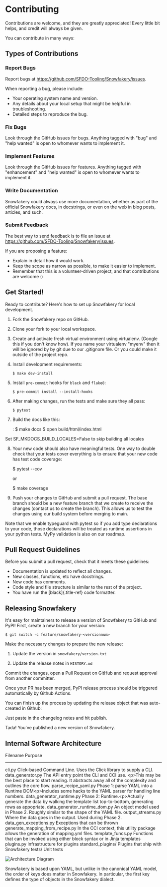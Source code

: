 # Contributing

Contributions are welcome, and they are greatly appreciated! Every
little bit helps, and credit will always be given.

You can contribute in many ways:

## Types of Contributions

### Report Bugs

Report bugs at <https://github.com/SFDO-Tooling/Snowfakery/issues>.

When reporting a bug, please include:

- Your operating system name and version.
- Any details about your local setup that might be helpful in
  troubleshooting.
- Detailed steps to reproduce the bug.

### Fix Bugs

Look through the GitHub issues for bugs. Anything tagged with "bug"
and "help wanted" is open to whomever wants to implement it.

### Implement Features

Look through the GitHub issues for features. Anything tagged with
"enhancement" and "help wanted" is open to whomever wants to
implement it.

### Write Documentation

Snowfakery could always use more documentation, whether as part of the
official Snowfakery docs, in docstrings, or even on the web in blog
posts, articles, and such.

### Submit Feedback

The best way to send feedback is to file an issue at
<https://github.com/SFDO-Tooling/Snowfakery/issues>.

If you are proposing a feature:

- Explain in detail how it would work.
- Keep the scope as narrow as possible, to make it easier to
  implement.
- Remember that this is a volunteer-driven project, and that
  contributions are welcome :)

## Get Started!

Ready to contribute? Here's how to set up Snowfakery for local
development.

1.  Fork the Snowfakery repo on GitHub.

2.  Clone your fork to your local workspace.

3.  Create and activate fresh virtual environment using virtualenv.
    (Google this if you don't know how). If you name your virtualenv
    "myenv" then it will be ignored by by git due to our .gitignore file.
    Or you could make it outside of the project repo.

4.  Install development requirements:

    ```{.shell}
    $ make dev-install
    ```

5.  Install `pre-commit` hooks for `black` and `flake8`:

    ```{.shell}
    $ pre-commit install --install-hooks
    ```

6.  After making changes, run the tests and make sure they all pass:

    ```{.shell}
    $ pytest
    ```

7.  Build the docs like this:

    : \$ make docs \$ open build/html/index.html

Set SF_MKDOCS_BUILD_LOCALES=False to skip building all locales

8.  Your new code should also have meaningful tests. One way to double
    check that your tests cover everything is to ensure that your new
    code has test code coverage:

    \$ pytest \--cov

    or

    \$ make coverage

9.  Push your changes to GitHub and submit a pull request. The base
    branch should be a new feature branch that we create to receive the
    changes (contact us to create the branch). This allows us to test the
    changes using our build system before merging to main.

Note that we enable typeguard with pytest so if you add type
declarations to your code, those declarations will be treated as runtime
assertions in your python tests. MyPy validation is also on our roadmap.

## Pull Request Guidelines

Before you submit a pull request, check that it meets these guidelines:

- Documentation is updated to reflect all changes.
- New classes, functions, etc have docstrings.
- New code has comments.
- Code style and file structure is similar to the rest of the project.
- You have run the [black]{.title-ref} code formatter.

## Releasing Snowfakery

It's easy for maintainers to release a version of Snowfakery to GitHub
and PyPI! First, create a new branch for your version:

```{.shell}
$ git switch -c feature/snowfakery-<versionnum>
```

Make the necessary changes to prepare the new release:

1.  Update the version in `snowfakery/version.txt`

2.  Update the release notes in `HISTORY.md`

Commit the changes, open a Pull Request on GitHub and request approval
from another committer.

Once your PR has been merged, PyPI release process should be triggered
automatically by Github Actions.

You can finish up the process by updating the release object that was
auto-created in Github:

Just paste in the changelog notes and hit publish.

Tada! You've published a new version of Snowfakery.

## Internal Software Architecture

Filename Purpose

---

cli.py Click-based Command Line. Uses the Click library to supply a CLI.
data_generator.py The API entry point the CLI and CCI use. \<p\>This may be the best place to start reading. It abstracts away all of the complexity and outlines the core flow.
parse_recipe_yaml.py Phase 1: parse YAML into a Runtime DOM\<p\>Includes some hacks to the YAML parser for handling line numbers.
data_generator_runtime.py Phase 2: Runtime.\<p\>Actually generate the data by walking the template list top-to-bottom, generating rows as appopriate.
data_generator_runtime_dom.py An object model used in Phase 2. Roughly similar to the shape of the YAML file.
output_streams.py Where the data goes in the output. Used during Phase 2.
data_gen_exceptions.py Exceptions that can be thrown
generate_mapping_from_recipe.py In the CCI context, this utility package allows the generation of mapping.yml files.
template_funcs.py Functions that can be invoked using either block syntax or in Jinja templates
plugins.py Infrastructure for plugins
standard_plugins/ Plugins that ship with Snowfakery
tests/ Unit tests

<img src='docs/images/img6.png' id='PJUACA3lKvf' alt='Architecture Diagram'>

Snowfakery is based upon YAML, but unlike in the canonical YAML model,
the order of keys does matter in Snowfakery. In particular, the first
key defines the type of objects in the Snowfakery dialect.
